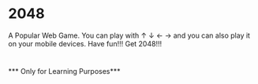 # 2048
A Popular Web Game.
You can play with ↑ ↓ ← → and you can also play it on your mobile devices.
Have fun!!! Get 2048!!!
#
#
*** Only for Learning Purposes***

